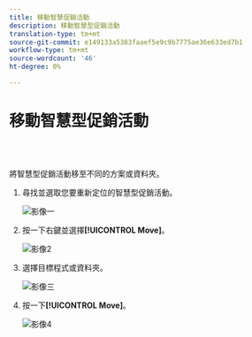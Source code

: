 ```yaml
---
title: 移動智慧促銷活動
description: 移動智慧型促銷活動
translation-type: tm+mt
source-git-commit: e149133a5383faaef5e9c9b7775ae36e633ed7b1
workflow-type: tm+mt
source-wordcount: '46'
ht-degree: 0%

---
```



# 移動智慧型促銷活動

<br> 

將智慧型促銷活動移至不同的方案或資料夾。

1. 尋找並選取您要重新定位的智慧型促銷活動。

   ![影像一](/help/sky/assets/smart-campaigns/move-a-smart-campaign/move-a-smart-campaign-1.png)

1. 按一下右鍵並選擇&#x200B;**[!UICONTROL Move]**。

   ![影像2](/help/sky/assets/smart-campaigns/move-a-smart-campaign/move-a-smart-campaign-2.png)

1. 選擇目標程式或資料夾。

   ![影像三](/help/sky/assets/smart-campaigns/move-a-smart-campaign/move-a-smart-campaign-3.png)

1. 按一下&#x200B;**[!UICONTROL Move]**。

   ![影像4](/help/sky/assets/smart-campaigns/move-a-smart-campaign/move-a-smart-campaign-4.png)
